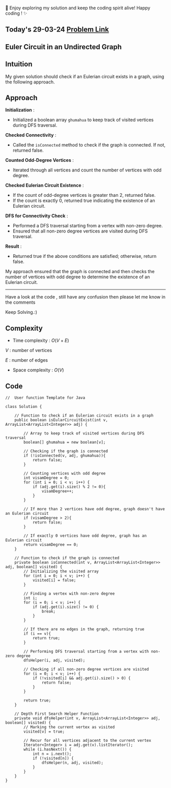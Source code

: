 🚀 Enjoy exploring my solution and keep the coding spirit alive! Happy coding ! ✨

## Today's 29-03-24 [Problem Link](https://www.geeksforgeeks.org/problems/euler-circuit-in-a-directed-graph/1)
## Euler Circuit in an Undirected Graph

## Intuition
My given solution should check if an Eulerian circuit exists in a graph, using the following approach.

## Approach

**Initialization** :
   - Initialized a boolean array `ghumahua` to keep track of visited vertices during DFS traversal.

**Checked Connectivity** :
   - Called the `isConnected` method to check if the graph is connected. If not, returned false.

**Counted Odd-Degree Vertices** :
   - Iterated through all vertices and count the number of vertices with odd degree.

**Checked Eulerian Circuit Existence** :
   - If the count of odd-degree vertices is greater than 2, returned false.
   - If the count is exactly 0, returned true indicating the existence of an Eulerian circuit.

**DFS for Connectivity Check** :
   - Performed a DFS traversal starting from a vertex with non-zero degree.
   - Ensured that all non-zero degree vertices are visited during DFS traversal.

**Result** :
   - Returned true if the above conditions are satisfied; otherwise, return false.

My approach ensured that the graph is connected and then checks the number of vertices with odd degree to determine the existence of an Eulerian circuit.

---
Have a look at the code , still have any confusion then please let me know in the comments

Keep Solving.:)

## Complexity
- Time complexity : $O(V + E)$
<!-- Add your time complexity here, e.g. $$O())$$ -->
$V$ : number of vertices

$E$ : number of edges
- Space complexity : $O(V)$
<!-- Add your space complexity here, e.g. $$O(n)$$ -->

## Code

```
//  User function Template for Java

class Solution {
    
    // Function to check if an Eulerian circuit exists in a graph
    public boolean isEularCircuitExist(int v, ArrayList<ArrayList<Integer>> adj) {
        
        // Array to keep track of visited vertices during DFS traversal
        boolean[] ghumahua = new boolean[v];
        
        // Checking if the graph is connected
        if (!isConnected(v, adj, ghumahua)){
            return false;
        }
        
        // Counting vertices with odd degree
        int visamDegree = 0;
        for (int i = 0; i < v; i++) {
            if (adj.get(i).size() % 2 != 0){
                visamDegree++;
            }
        }
        
        // If more than 2 vertices have odd degree, graph doesn't have an Eulerian circuit
        if (visamDegree > 2){
            return false;
        }
        
        // If exactly 0 vertices have odd degree, graph has an Eulerian circuit
        return visamDegree == 0;
    }

    // Function to check if the graph is connected
    private boolean isConnected(int v, ArrayList<ArrayList<Integer>> adj, boolean[] visited) {
        // Initializing the visited array
        for (int i = 0; i < v; i++) {
            visited[i] = false;
        }
        
        // Finding a vertex with non-zero degree
        int i;
        for (i = 0; i < v; i++) {
            if (adj.get(i).size() != 0) {
                break;
            }
        }
        
        // If there are no edges in the graph, returning true
        if (i == v){
            return true;
        }
        
        // Performing DFS traversal starting from a vertex with non-zero degree
        dfsHelper(i, adj, visited);
        
        // Checking if all non-zero degree vertices are visited
        for (i = 0; i < v; i++) {
            if (!visited[i] && adj.get(i).size() > 0) {
                return false;
            }
        }
        
        return true;
    }
    
    // Depth First Search Helper Function
    private void dfsHelper(int v, ArrayList<ArrayList<Integer>> adj, boolean[] visited) {
        // Marking the current vertex as visited
        visited[v] = true;
        
        // Recur for all vertices adjacent to the current vertex
        Iterator<Integer> i = adj.get(v).listIterator();
        while (i.hasNext()) {
            int n = i.next();
            if (!visited[n]) {
                dfsHelper(n, adj, visited);
            }
        }
    }
}   
```